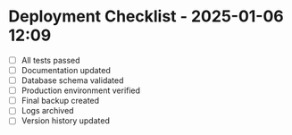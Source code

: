 # Deployment Checklist - 2025-01-06 12:09

- [ ] All tests passed
- [ ] Documentation updated
- [ ] Database schema validated
- [ ] Production environment verified
- [ ] Final backup created
- [ ] Logs archived
- [ ] Version history updated
